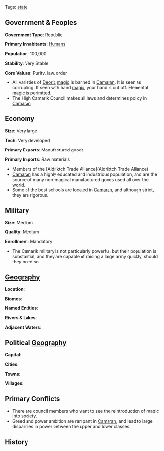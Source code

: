 Tags: [state](States)

## Government & Peoples

**Government Type**: Republic

**Primary Inhabitants**: [Humans](Humans)

**Population**: 100,000

**Stability**: Very Stable

**Core Values**: Purity, law, order

- All varieties of [Deoric](Deoric) [magic](Magic) is banned in [Camaran](Camaran). It is seen as corrupting. If seen with hand [magic](Magic), your hand is cut off. Elemental [magic](Magic) is perimtted.
- The High Camarik Council makes all laws and determines policy in [Camaran](Camaran)


## Economy

**Size**: Very large

**Tech**: Very developed

**Primary Exports**: Manufactured goods

**Primary Imports**: Raw materials

- Members of the [Aldriktch Trade Alliance](Aldriktch Trade Alliance)
- [Camaran](Camaran) has a highly educated and industrious population, and are the source of many non-magical manufactured goods used all over the world.
- Some of the best schools are located in [Camaran](Camaran), and although strict, they are rigorous. 


## Military

**Size**: Medium

**Quality**: Medium

**Enrollment**: Mandatory

- The Camarik military is not particularly powerful, but their population is substantial, and they are capable of raising a large army quickly, should they need so.


## [Geography](Geography)

**Location**: 

**Biomes**: 

**Named Entities**:

**Rivers & Lakes**: 

**Adjacent Waters**: 


## Political [Geography](Geography)

**Capital**: 

**Cities**: 

**Towns**: 

**Villages**: 


## Primary Conflicts

- There are council members who want to see the reintroduction of [magic](Magic) into society.
- Greed and power ambition are rampant in [Camaran](Camaran), and lead to large disparities in power between the upper and lower classes.


## History

